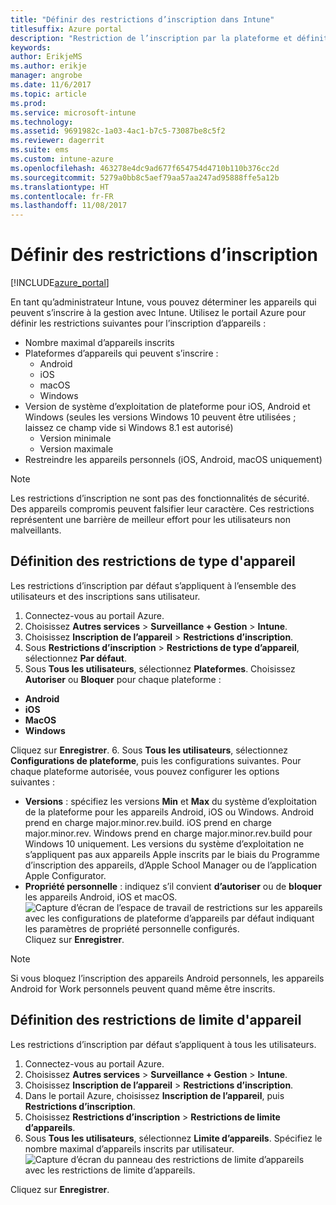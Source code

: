 ```yaml
---
title: "Définir des restrictions d’inscription dans Intune"
titlesuffix: Azure portal
description: "Restriction de l’inscription par la plateforme et définition d’une limite d’inscriptions d’appareils dans Intune. \""
keywords: 
author: ErikjeMS
ms.author: erikje
manager: angrobe
ms.date: 11/6/2017
ms.topic: article
ms.prod: 
ms.service: microsoft-intune
ms.technology: 
ms.assetid: 9691982c-1a03-4ac1-b7c5-73087be8c5f2
ms.reviewer: dagerrit
ms.suite: ems
ms.custom: intune-azure
ms.openlocfilehash: 463278e4dc9ad677f654754d4710b110b376cc2d
ms.sourcegitcommit: 5279a0bb8c5aef79aa57aa247ad95888ffe5a12b
ms.translationtype: HT
ms.contentlocale: fr-FR
ms.lasthandoff: 11/08/2017
---
```

# <a name="set-enrollment-restrictions"></a>Définir des restrictions d’inscription

[!INCLUDE[azure_portal](./includes/azure_portal.md)]

En tant qu’administrateur Intune, vous pouvez déterminer les appareils qui peuvent s’inscrire à la gestion avec Intune. Utilisez le portail Azure pour définir les restrictions suivantes pour l’inscription d’appareils :

- Nombre maximal d’appareils inscrits
- Plateformes d’appareils qui peuvent s’inscrire :
  - Android
  - iOS
  - macOS
  - Windows
- Version de système d’exploitation de plateforme pour iOS, Android et Windows (seules les versions Windows 10 peuvent être utilisées ; laissez ce champ vide si Windows 8.1 est autorisé)
  - Version minimale
  - Version maximale
- Restreindre les appareils personnels (iOS, Android, macOS uniquement)

>[!NOTE]
>Les restrictions d’inscription ne sont pas des fonctionnalités de sécurité. Des appareils compromis peuvent falsifier leur caractère. Ces restrictions représentent une barrière de meilleur effort pour les utilisateurs non malveillants.

## <a name="set-device-type-restrictions"></a>Définition des restrictions de type d'appareil
Les restrictions d’inscription par défaut s’appliquent à l’ensemble des utilisateurs et des inscriptions sans utilisateur.
1. Connectez-vous au portail Azure.
2. Choisissez **Autres services** > **Surveillance + Gestion** > **Intune**.
3. Choisissez **Inscription de l’appareil** > **Restrictions d’inscription**.
4. Sous **Restrictions d’inscription** > **Restrictions de type d’appareil**, sélectionnez **Par défaut**.
5. Sous **Tous les utilisateurs**, sélectionnez **Plateformes**. Choisissez **Autoriser** ou **Bloquer** pour chaque plateforme :
  - **Android**
  - **iOS**
  - **MacOS**
  - **Windows**

  Cliquez sur **Enregistrer**.
6. Sous **Tous les utilisateurs**, sélectionnez **Configurations de plateforme**, puis les configurations suivantes. Pour chaque plateforme autorisée, vous pouvez configurer les options suivantes :
  - **Versions** : spécifiez les versions **Min** et **Max** du système d’exploitation de la plateforme pour les appareils Android, iOS ou Windows. Android prend en charge major.minor.rev.build. iOS prend en charge major.minor.rev. Windows prend en charge major.minor.rev.build pour Windows 10 uniquement. Les versions du système d’exploitation ne s’appliquent pas aux appareils Apple inscrits par le biais du Programme d’inscription des appareils, d’Apple School Manager ou de l’application Apple Configurator. 
  - **Propriété personnelle** : indiquez s’il convient **d’autoriser** ou de **bloquer** les appareils Android, iOS et macOS.
  ![Capture d’écran de l’espace de travail de restrictions sur les appareils avec les configurations de plateforme d’appareils par défaut indiquant les paramètres de propriété personnelle configurés.](media/device-restrictions-platform-configurations.png)
  Cliquez sur **Enregistrer**.

>[!NOTE]
>Si vous bloquez l’inscription des appareils Android personnels, les appareils Android for Work personnels peuvent quand même être inscrits.

## <a name="set-device-limit-restrictions"></a>Définition des restrictions de limite d'appareil
Les restrictions d’inscription par défaut s’appliquent à tous les utilisateurs.
1. Connectez-vous au portail Azure.
2. Choisissez **Autres services** > **Surveillance + Gestion** > **Intune**.
3. Choisissez **Inscription de l’appareil** > **Restrictions d’inscription**.
4. Dans le portail Azure, choisissez **Inscription de l’appareil**, puis **Restrictions d’inscription**.
5. Choisissez **Restrictions d’inscription** > **Restrictions de limite d’appareils**.
6. Sous **Tous les utilisateurs**, sélectionnez **Limite d’appareils**. Spécifiez le nombre maximal d’appareils inscrits par utilisateur.  
![Capture d’écran du panneau des restrictions de limite d’appareils avec les restrictions de limite d’appareils.](./media/device-restrictions-limit.png)

  Cliquez sur **Enregistrer**.
